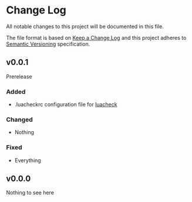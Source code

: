 # Change Log
All notable changes to this project will be documented in this file.

The file format is based on [Keep a Change Log](https://keepachangelog.com/en/1.0.0/) and this project adheres to [Semantic Versioning](https://semver.org/spec/v2.0.0.html) specification.

## v0.0.1
Prerelease
### Added
- .luacheckrc configuration file for [luacheck](https://github.com/mpeterv/luacheck)
### Changed
- Nothing
### Fixed
- Everything
## v0.0.0
Nothing to see here
